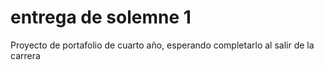 <head>
<h1> entrega de solemne 1 </h1>
</head>

<body>
<p> Proyecto de portafolio de cuarto año, esperando completarlo al salir de la carrera </p>
</body>
